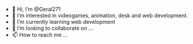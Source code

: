 - 👋 Hi, I’m @Geral271
- 👀 I’m interested in videogames, animation, desk and web development.
- 🌱 I’m currently learning web development
- 💞️ I’m looking to collaborate on ...
- 📫 How to reach me ...

<!---
Geral271/Geral271 is a ✨ special ✨ repository because its `README.md` (this file) appears on your GitHub profile.
You can click the Preview link to take a look at your changes.
--->
